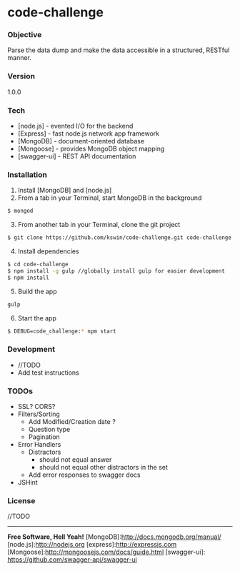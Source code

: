 # code-challenge
### Objective
Parse the data dump and make the data accessible in a structured, RESTful manner.

### Version
1.0.0

### Tech

* [node.js] - evented I/O for the backend
* [Express] - fast node.js network app framework 
* [MongoDB] - document-oriented database 
* [Mongoose] - provides MongoDB object mapping 
* [swagger-ui] - REST API documentation

### Installation
1. Install [MongoDB] and [node.js]
2. From a tab in your Terminal, start MongoDB in the background
```sh
$ mongod
``` 
3. From another tab in your Terminal, clone the git project
```sh
$ git clone https://github.com/kswin/code-challenge.git code-challenge
```
4. Install dependencies
```sh
$ cd code-challenge
$ npm install -g gulp //globally install gulp for easier development
$ npm install
```
5. Build the app
```sh
gulp
```
6. Start the app
```sh
$ DEBUG=code_challenge:* npm start
```

### Development
- //TODO
- Add test instructions

### TODOs
- SSL? CORS?
- Filters/Sorting
    - Add Modified/Creation date ?
    - Question type
    - Pagination
- Error Handlers
    - Distractors 
        - should not equal answer
        - should not equal other distractors in the set
    - Add error responses to swagger docs
- JSHint

### License 
//TODO 

----

**Free Software, Hell Yeah!**
[MongoDB]:http://docs.mongodb.org/manual/
[node.js]:http://nodejs.org
[express]:http://expressjs.com
[Mongoose]:http://mongoosejs.com/docs/guide.html
[swagger-ui]: https://github.com/swagger-api/swagger-ui
